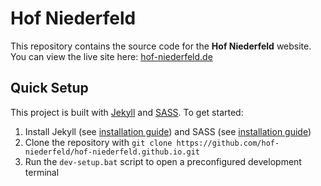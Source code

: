 # Hof Niederfeld

This repository contains the source code for the **Hof Niederfeld** website. You can view the live site here: [hof-niederfeld.de](hof-niederfeld.de)

## Quick Setup

This project is built with [Jekyll](https://jekyllrb.com) and [SASS](https://sass-lang.com). To get started:

1. Install Jekyll (see [installation guide](https://jekyllrb.com/docs/installation/)) and SASS (see [installation guide](https://sass-lang.com/install/))
2. Clone the repository with `git clone https://github.com/hof-niederfeld/hof-niederfeld.github.io.git` 
3. Run the `dev-setup.bat` script to open a preconfigured development terminal
